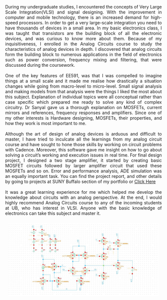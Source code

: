 <div style="text-align: justify">
<span style="text-align:justify;">
During my undergraduate studies, I encountered the concepts of Very Large Scale Integration(VLSI) and signal designing. With the improvement in computer and mobile technology, there is an increased demand for high-speed processors. In order to get a very large-scale integration you need to have thousands of devices in a small area. In my basic electronics class, I was taught that transistors are the building block of all the electronic devices, and was curious to know more about them. Because of my inquisitiveness, I enrolled in the Analog Circuits course to study the characteristics of analog devices in depth. I discovered that analog circuits form the building block to numerous applications in the field of electronics such as power conversion, frequency mixing and filtering, that were discussed during the coursework.  <br></span>
<br>
<span style="text-align:justify;">                       One of the key features of EE591, was that I was compelled to imagine things at a small scale and it made me realise how drastically a situation changes while going from macro-level to micro-level. Small signal analysis and making models from that analysis were the things I liked the most about this subject. Explanation of individual topics were all conceptual rather than case specific which prepared me ready to solve any kind of complex circuitry. Dr Sanyal gave us a thorough explanation on MOSFETs, current mirrors and references, frequency responses and amplifiers. Since one of my other interests is Hardware designing, MOSFETs, their properties, and how they work is most important to me. <br></span>
<br>
<span style="text-align:justify;">		Although the art of design of analog devices is arduous and difficult to master, I have tried to inculcate all the learnings from my analog circuit course and have sought to hone those skills by working on circuit problems with Cadence. Moreover, this software gave me insight on how to go about solving a circuit’s working and execution issues in real time. For final design project, I designed a two stage amplifier, it started by creating basic MOSFET circuits followed by larger amplifier circuit that used these MOSFETs and so on. Error and performance analysis, ADE simulation was an equally important task. You can find the project report, and other details by going to projects at SUNY Buffalo section of my portfolio or <a href="https://github.com/darshiltrivedi/Analog_Circuits_Reflection/blob/main/EE591_DARSHIL_TRIVEDI.pdf" target="_blank" >Click Here</a> <br> </span>
<br>
<span style="text-align:justify;">		It was a great learning experience for me which helped me develop the knowledge about circuits with an analog perspective. At the end, I would highly recommend Analog Circuits course to any of the incoming students at UB, who has interest in VLSI. Anyone with the basic knowledge of electronics can take this subject and master it. </span>
<br>
  </div>
<p style="text-align:center; padding:10px"><img  id="Analogimg" src="Schematic_Final.jpg" alt="Profile Image"></p>
